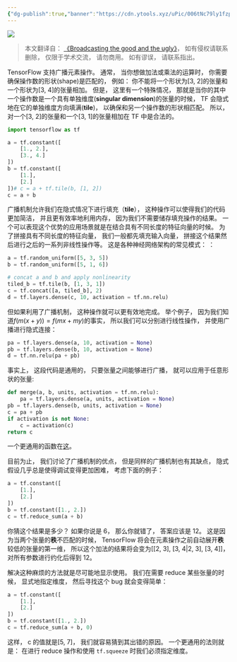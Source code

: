 ```yaml
---
{"dg-publish":true,"banner":"https://cdn.ytools.xyz/uPic/006tNc79ly1fzpym7tmc9j30u00gwjrj.jpg","permalink":"/外文翻译/EffectiveTensorFlow/04. TensorFlow 中的 Broadcast 机制的优缺点/","dgPassFrontmatter":true}
---
```


![](https://cdn.ytools.xyz/uPic/006tNc79ly1fzpym7tmc9j30u00gwjrj.jpg)

> 本文翻译自： [《Broadcasting the good and the ugly》](https://github.com/vahidk/EffectiveTensorflow#broadcast)， 如有侵权请联系删除， 仅限于学术交流， 请勿商用。 如有谬误， 请联系指出。

TensorFlow 支持广播元素操作。 通常， 当你想做加法或乘法的运算时， 你需要确保操作数的形状(shape)是匹配的， 例如： 你不能将一个形状为[3, 2]的张量和一个形状为[3, 4]的张量相加。 但是， 这里有一个特殊情况， 那就是当你的其中一个操作数是一个具有单独维度(**singular dimension**)的张量的时候， TF 会隐式地在它的单独维度方向填满(**tile**)， 以确保和另一个操作数的形状相匹配。 所以， 对一个[3, 2]的张量和一个[3, 1]的张量相加在 TF 中是合法的。

```python
import tensorflow as tf

a = tf.constant([
    [1., 2.],
    [3., 4.]
])
b = tf.constant([
    [1.],
    [2.]
])# c = a + tf.tile(b, [1, 2])
c = a + b
```

广播机制允许我们在隐式情况下进行填充（**tile**）， 这种操作可以使得我们的代码更加简洁， 并且更有效率地利用内存， 因为我们不需要储存填充操作的结果。 一个可以表现这个优势的应用场景就是在结合具有不同长度的特征向量的时候。 为了拼接具有不同长度的特征向量， 我们一般都先填充输入向量， 拼接这个结果然后进行之后的一系列非线性操作等。 这是各种神经网络架构的常见模式： ：

```python
a = tf.random_uniform([5, 3, 5])
b = tf.random_uniform([5, 1, 6])

# concat a and b and apply nonlinearity
tiled_b = tf.tile(b, [1, 3, 1])
c = tf.concat([a, tiled_b], 2)
d = tf.layers.dense(c, 10, activation = tf.nn.relu)
```

但如果利用了广播机制， 这种操作就可以更有效地完成。 举个例子， 因为我们知道$f(m(x+y))=f(mx+my)$的事实， 所以我们可以分别进行线性操作， 并使用广播进行隐式连接：

```python
pa = tf.layers.dense(a, 10, activation = None)
pb = tf.layers.dense(b, 10, activation = None)
d = tf.nn.relu(pa + pb)
```

事实上， 这段代码是通用的， 只要张量之间能够进行广播， 就可以应用于任意形状的张量:

```python
def merge(a, b, units, activation = tf.nn.relu):
    pa = tf.layers.dense(a, units, activation = None)
pb = tf.layers.dense(b, units, activation = None)
c = pa + pb
if activation is not None:
    c = activation(c)
return c
```

一个更通用的函数在[这](https://github.com/vahidk/EffectiveTensorflow#merge)。

目前为止， 我们讨论了广播机制的优点， 但是同样的广播机制也有其缺点， 隐式假设几乎总是使得调试变得更加困难， 考虑下面的例子：

```python
a = tf.constant([
    [1.],
    [2.]
])
b = tf.constant([1., 2.])
c = tf.reduce_sum(a + b)
```

你猜这个结果是多少？ 如果你说是 6， 那么你就错了， 答案应该是 12。 这是因为当两个张量的**秩**不匹配的时候， TensorFlow 将会在元素操作之前自动展开**秩**较低的张量的第一维， 所以这个加法的结果将会变为[[2, 3], [3, 4\|2, 3], [3, 4]]， 对所有参数进行约化后得到 12。

解决这种麻烦的方法就是尽可能地显示使用。 我们在需要 reduce 某些张量的时候， 显式地指定维度， 然后寻找这个 bug 就会变得简单：

```python
a = tf.constant([
    [1.],
    [2.]
])
b = tf.constant([1., 2.])
c = tf.reduce_sum(a + b, 0)
```

这样， c 的值就是[5, 7]， 我们就容易猜到其出错的原因。 一个更通用的法则就是： 在进行 reduce 操作和使用 `tf.squeeze` 时我们必须指定维度。
